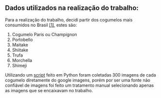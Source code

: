 ## Dados utilizados na realização do trabalho:  
Para a realização do trabalho, decidi partir dos cogumelos mais consumidos no Brasil [[1]](http://blog.chefsclub.com.br/7-tipos-de-cogumelos-que-encontramos-no-brasil/), estes são:
1. Cogumelo Paris ou Champignon
2. Portobello
3. Maitake
4. Shiitake
5. Trufa
6. Morchella
7. Shimeji  

Utilizando um [script](https://github.com/hardikvasa/google-images-download) feito em Python foram coletadas 300 imagens de cada cogumelo diretamente do google imagens, porém por ser uma fonte não confiável de imagens foi feito um tratamento manual selecionando apenas as imagens que se encaixavam no trabalho.
